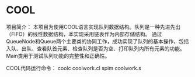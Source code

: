 # COOL
项目简介：
本项目为使用COOL语言实现队列数据结构。队列是一种先进先出（FIFO）的线性数据结构，本实现采用链表作为内部存储结构。
通过QueueNode和Queue两个主要类的协同工作，成功实现了队列的基本操作，包括入队、出队、查看队首元素、检查队列是否为空、打印队列内所有元素的功能。
Main类用于测试队列功能的完整性和正确性。

COOL代码运行命令：
coolc coolwork.cl
spim coolwork.s
